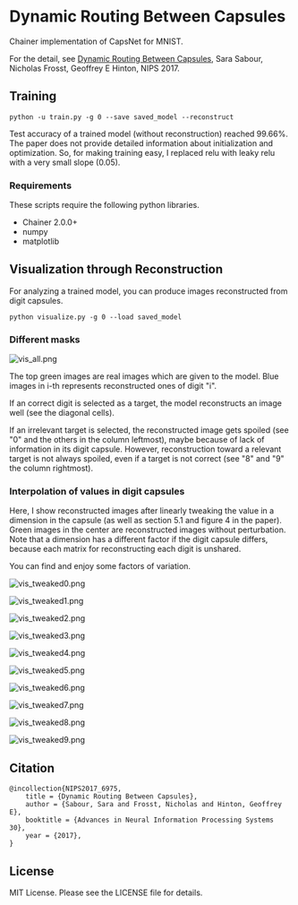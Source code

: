 # Dynamic Routing Between Capsules

Chainer implementation of CapsNet for MNIST.

For the detail, see [Dynamic Routing Between Capsules](https://arxiv.org/pdf/1710.09829.pdf), Sara Sabour, Nicholas Frosst, Geoffrey E Hinton, NIPS 2017.

## Training

```
python -u train.py -g 0 --save saved_model --reconstruct
```

Test accuracy of a trained model (without reconstruction) reached 99.66%.
The paper does not provide detailed information about initialization and optimization.
So, for making training easy, I replaced relu with leaky relu with a very small slope (0.05).

### Requirements

These scripts require the following python libraries.

- Chainer 2.0.0+
- numpy
- matplotlib


## Visualization through Reconstruction

For analyzing a trained model, you can produce images reconstructed from digit capsules.

```
python visualize.py -g 0 --load saved_model
```


### Different masks

![vis_all.png](https://raw.githubusercontent.com/soskek/dynamic_routing_between_capsules/upload-imgs/data/vis_imgs/vis_all.png)

The top green images are real images which are given to the model. Blue images in i-th represents reconstructed ones of digit "i".

If an correct digit is selected as a target, the model reconstructs an image well (see the diagonal cells).

If an irrelevant target is selected, the reconstructed image gets spoiled (see "0" and the others in the column leftmost), maybe because of lack of information in its digit capsule. However, reconstruction toward a relevant target is not always spoiled, even if a target is not correct (see "8" and "9" the column rightmost).


### Interpolation of values in digit capsules

Here, I show reconstructed images after linearly tweaking the value in a dimension in the capsule (as well as section 5.1 and figure 4 in the paper). Green images in the center are reconstructed images without perturbation. Note that a dimension has a different factor if the digit capsule differs, because each matrix for reconstructing each digit is unshared.

You can find and enjoy some factors of variation.

![vis_tweaked0.png](https://raw.githubusercontent.com/soskek/dynamic_routing_between_capsules/upload-imgs/data/vis_imgs/vis_tweaked0.png)

![vis_tweaked1.png](https://raw.githubusercontent.com/soskek/dynamic_routing_between_capsules/upload-imgs/data/vis_imgs/vis_tweaked1.png)

![vis_tweaked2.png](https://raw.githubusercontent.com/soskek/dynamic_routing_between_capsules/upload-imgs/data/vis_imgs/vis_tweaked2.png)

![vis_tweaked3.png](https://raw.githubusercontent.com/soskek/dynamic_routing_between_capsules/upload-imgs/data/vis_imgs/vis_tweaked3.png)

![vis_tweaked4.png](https://raw.githubusercontent.com/soskek/dynamic_routing_between_capsules/upload-imgs/data/vis_imgs/vis_tweaked4.png)

![vis_tweaked5.png](https://raw.githubusercontent.com/soskek/dynamic_routing_between_capsules/upload-imgs/data/vis_imgs/vis_tweaked5.png)

![vis_tweaked6.png](https://raw.githubusercontent.com/soskek/dynamic_routing_between_capsules/upload-imgs/data/vis_imgs/vis_tweaked6.png)

![vis_tweaked7.png](https://raw.githubusercontent.com/soskek/dynamic_routing_between_capsules/upload-imgs/data/vis_imgs/vis_tweaked7.png)

![vis_tweaked8.png](https://raw.githubusercontent.com/soskek/dynamic_routing_between_capsules/upload-imgs/data/vis_imgs/vis_tweaked8.png)

![vis_tweaked9.png](https://raw.githubusercontent.com/soskek/dynamic_routing_between_capsules/upload-imgs/data/vis_imgs/vis_tweaked9.png)


## Citation

```
@incollection{NIPS2017_6975,
    title = {Dynamic Routing Between Capsules},
    author = {Sabour, Sara and Frosst, Nicholas and Hinton, Geoffrey E},
    booktitle = {Advances in Neural Information Processing Systems 30},
    year = {2017},
}
```

## License

MIT License. Please see the LICENSE file for details.
